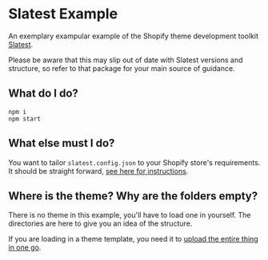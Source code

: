 # Slatest Example

An exemplary exampular example of the Shopify theme development toolkit [Slatest](https://github.com/entozoon/slatest).

Please be aware that this may slip out of date with Slatest versions and structure, so refer to that package for your main source of guidance.

## What do I do?

    npm i
    npm start

## What else must I do?

You want to tailor `slatest.config.json` to your Shopify store's requirements. It should be straight forward, [see here for instructions](https://github.com/entozoon/slatest#usage).

## Where is the theme? Why are the folders empty?

There is no theme in this example, you'll have to load one in yourself. The directories are here to give you an idea of the structure.

If you are loading in a theme template, you need it to [upload the entire thing in one go](https://github.com/entozoon/slatest#deploying-entire-theme).
